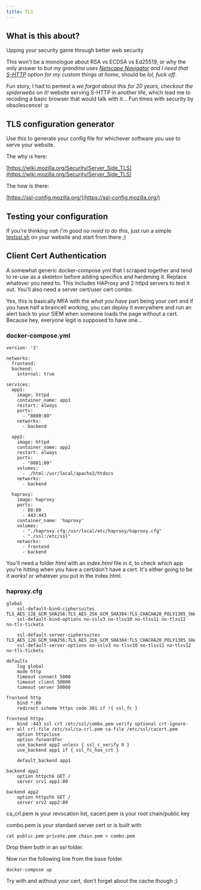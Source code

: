 ```yaml
---
title: TLS
---
```


## What is this about?
Upping your security game through better web security

This won't be a monologue about RSA vs ECDSA vs Ed25519, or why the only answer to *but my grandma uses [Netscape Navigator](https://en.wikipedia.org/wiki/Netscape) and I need that [S-HTTP](https://www.ietf.org/rfc/rfc2660.txt) option for my custom things at home*, should be *lol, fuck off*.

Fun story, I had to pentest a *we forgot about this for 20 years, checkout the spiderwebs on it!* website serving S-HTTP in another life, which lead me to recoding a basic browser that would talk with it... Fun times with security by obsolescence! :p

## TLS configuration generator
Use this to generate your config file for whichever software you use to serve your website.

The why is here:

[https://wiki.mozilla.org/Security/Server_Side_TLS](https://wiki.mozilla.org/Security/Server_Side_TLS)

The how is there:

[https://ssl-config.mozilla.org/](https://ssl-config.mozilla.org/)

## Testing your configuration
If you're thinking *nah I'm good no need to do this*, just run a simple [testssl.sh](https://testssl.sh/) on your website and start from there ;)

## Client Cert Authentication
A somewhat generic docker-compose.yml that I scraped together and tend to re-use as a skeleton before adding specifics and hardening it. Replace whatever you need to. This includes HAProxy and 2 httpd servers to test it out. You'll also need a server cert/user cert combo. 

Yes, this is basically MFA with the *what you have* part being your cert and if you have half a braincell working, you can deploy it everywhere and run an alert back to your SIEM when someone loads the page without a cert. Because hey, everyone legit is supposed to have one...

### docker-compose.yml
```
version: '3'

networks:
  frontend:
  backend:
    internal: true

services:
  app1:
    image: httpd
    container_name: app1
    restart: always
    ports:
      - "8080:80"
    networks:
      - backend

  app2:
    image: httpd
    container_name: app2
    restart: always
    ports:
      - "8081:80"
    volumes:
      - ./html:/usr/local/apache2/htdocs
    networks:
      - backend

  haproxy:
    image: haproxy
    ports:
      - 80:80
      - 443:443
    container_name: 'haproxy'
    volumes:
      - "./haproxy.cfg:/usr/local/etc/haproxy/haproxy.cfg"
      - "./ssl:/etc/ssl"
    networks:
      - frontend
      - backend
```
You'll need a folder *html* with an *index.html* file in it, to check which app you're hitting when you have a cert/don't have a cert. It's either going to be *it works!* or whatever you put in the index.html.

### haproxy.cfg
```
global
    ssl-default-bind-ciphersuites TLS_AES_128_GCM_SHA256:TLS_AES_256_GCM_SHA384:TLS_CHACHA20_POLY1305_SHA256
    ssl-default-bind-options no-sslv3 no-tlsv10 no-tlsv11 no-tlsv12 no-tls-tickets

    ssl-default-server-ciphersuites TLS_AES_128_GCM_SHA256:TLS_AES_256_GCM_SHA384:TLS_CHACHA20_POLY1305_SHA256
    ssl-default-server-options no-sslv3 no-tlsv10 no-tlsv11 no-tlsv12 no-tls-tickets

defaults  
    log global
    mode http
    timeout connect 5000  
    timeout client 50000
    timeout server 50000

frontend http
    bind *:80
    redirect scheme https code 301 if !{ ssl_fc }

frontend https
    bind :443 ssl crt /etc/ssl/combo.pem verify optional crt-ignore-err all crl-file /etc/ssl/ca-crl.pem ca-file /etc/ssl/cacert.pem
    option httpclose
    option forwardfor
    use_backend app2 unless { ssl_c_verify 0 }
    use_backend app1 if { ssl_fc_has_crt }

    default_backend app1

backend app1
    option httpchk GET /
    server srv1 app1:80

backend app2
    option httpchk GET /
    server srv2 app2:80
```
ca_crl.pem is your revocation list, cacert.pem is your root chain/public key

combo.pem is your standard server cert or is built with
```
cat public.pem private.pem chain.pem > combo.pem
```
Drop them both in an *ssl* folder.

Now run the following line from the base folder
```
docker-compose up
```
Try with and without your cert, don't forget about the cache though ;)
